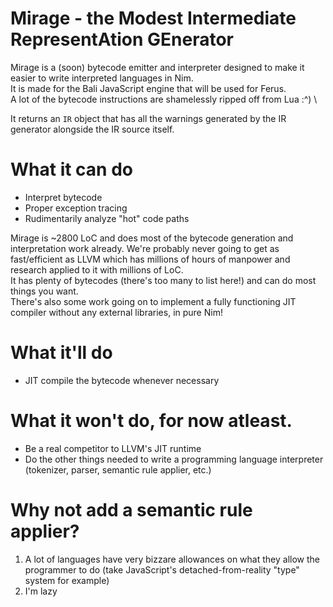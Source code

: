 # Mirage - the **M**odest **I**ntermediate **R**epresent**A**tion **GE**nerator
Mirage is a (soon) bytecode emitter and interpreter designed to make it easier to write interpreted languages in Nim. \
It is made for the Bali JavaScript engine that will be used for Ferus. \
A lot of the bytecode instructions are shamelessly ripped off from Lua :^) \

It returns an `IR` object that has all the warnings generated by the IR generator alongside the IR source itself.

# What it can do
- Interpret bytecode
- Proper exception tracing
- Rudimentarily analyze "hot" code paths

Mirage is ~2800 LoC and does most of the bytecode generation and interpretation work already. We're probably never going to get as fast/efficient as LLVM which has millions of hours of manpower and research applied to it with millions of LoC. \
It has plenty of bytecodes (there's too many to list here!) and can do most things you want. \
There's also some work going on to implement a fully functioning JIT compiler without any external libraries, in pure Nim!

# What it'll do
- JIT compile the bytecode whenever necessary

# What it won't do, for now atleast.
- Be a real competitor to LLVM's JIT runtime
- Do the other things needed to write a programming language interpreter (tokenizer, parser, semantic rule applier, etc.)

# Why not add a semantic rule applier?
1. A lot of languages have very bizzare allowances on what they allow the programmer to do (take JavaScript's detached-from-reality "type" system for example)
2. I'm lazy
